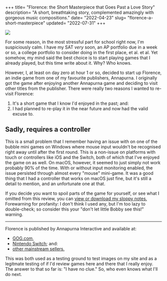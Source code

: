 +++
title= "Florence: the Short Masterpiece that Goes Past a Love Story"
description= "A short, breathtaking story, complemented amazingly with gorgeous music compositions."
date= "2022-04-23"
slug= "florence-a-short-masterpiece"
updated= "2022-07-31"
+++

<img src="https://fm.doamatto.xyz/florence/Screenshot%202022-04-22%20at%2021.50.46.png" rel="Florence and Krish, the main characters of Florence, kissing." loading="lazy" crossorigin="anonymous" />

For some reason, in the most stressful part for school right now, I'm suspiciously calm. I have my SAT *very* soon, an AP portfolio due in a week or so, a college portfolio to consider doing in the first place, et al. et al. Yet somehow, my mind said the best choice is to start playing games that I already played, but this time write about it. Why? Who knows.

However, I, at least on day zero at hour 1 or so, decided to start up Florence, an indie game from one of my favourite publishers, Annapurna. I originally got the game after enjoying another Annapurna game and deciding to visit other titles from the publisher. There were really two reasons I wanted to re-visit Florence: 
1. It's a short game that I know I'd enjoyed in the past; and:
2. I had planned to re-play it in the near future and now had the valid excuse to.

## Sadly, requires a controller
This is a small problem that I remember having an issue with on one of the bubble mini games on Windows where mouse input wouldn't be recognised right away until after the first round. This is a non-issue on platforms with touch or controllers like iOS and the Switch, both of which that I've enjoyed the game on as well. On macOS, however, it seemed to just simply not work probably 90% of the time. With or without input monitoring enabled, the issue persisted through almost every "mouse" mini-game. It was a good thing that I had a controller that works on macOS just fine, but it's still a detail to mention, and an unfortunate one at that.

If you decide you want to spoil parts of the game for yourself, or see what I omitted from this review, you can [view or download my sloppy notes.](https://fm.doamatto.xyz) Forewarning for profanity: I don't think I used any, but I'm too lazy to double-check; so consider this your "don't let little Bobby see this!" warning.

---

Florence is published by Annapurna Interactive and available at:
- [GOG.com](https://www.gog.com/game/florence),
- [Nintendo Switch](https://www.nintendo.com/store/products/florence-switch/); and:
- [other mainstream sellers.](https://www.annapurnainteractive.com/games/florence/)

This was both used as a testing ground to test images on my site and as a legitmate testing of if I'd review games here and there that I really enjoy. The answer to that so far is: "I have no clue." So, who even knows what I'll do next.
